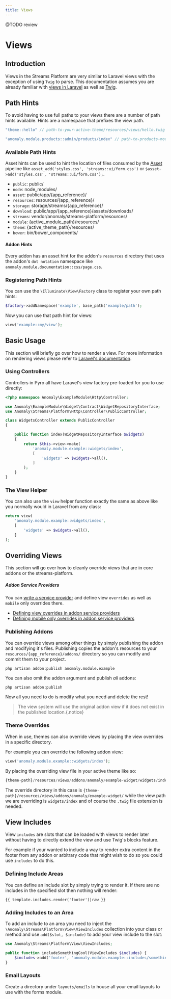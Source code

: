 ```yaml
---
title: Views
---
```


@TODO review

# Views

<div class="documentation__toc"></div>

## Introduction

Views in the Streams Platform are very similar to Laravel views with the exception of using `Twig` to parse. This documentation assumes you are already familiar with [views in Laravel](https://laravel.com/docs/views) as well as [Twig](https://twig.symfony.com/).

## Path Hints

To avoid having to use full paths to your views there are a number of path hints available. Hints are a namespace that prefixes the view path.

```php
"theme::hello" // path-to-your-active-theme/resources/views/hello.twig

"anomaly.module.products::admin/products/index" // path-to-products-module/resources/views/admin/products/index.twig
```

### Available Path Hints

Asset hints can be used to hint the location of files consumed by the [Asset](../core-concepts/asset) pipeline like `asset_add('styles.css', 'streams::ui/form.css')` or `$asset->add('styles.css', 'streams::ui/form.css');`.

- `public`: public/
- `node`: node_modules/
- `asset`: public/app/{app_reference}/
- `resources`: resources/{app_reference}/
- `storage`: storage/streams/{app_reference}/
- `download`: public/app/{app_reference}/assets/downloads/
- `streams`: vendor/anomaly/streams-platform/resources/
- `module`: {active_module_path}/resources/
- `theme`: {active_theme_path}/resources/
- `bower`: bin/bower_components/

#### Addon Hints

Every addon has an asset hint for the addon's `resources` directory that uses the addon's `dot notation` namespace like `anomaly.module.documentation::css/page.css`.

### Registering Path Hints

You can use the `\Illuminate\View\Factory` class to register your own path hints:

```php
$factory->addNamespace('example', base_path('example/path');
```

Now you can use that path hint for views:

```php
view('example::my/view');
```

## Basic Usage

This section will briefly go over how to render a view. For more information on rendering views please refer to [Laravel's documentation](https://laravel.com/docs/5.3/views).

### Using Controllers

Controllers in Pyro all have Laravel's view factory pre-loaded for you to use directly:

```php
<?php namespace Anomaly\ExampleModule\Http\Controller;

use Anomaly\ExampleModule\Widget\Contract\WidgetRepositoryInterface;
use Anomaly\Streams\Platform\Http\Controller\PublicController;

class WidgetsController extends PublicController
{

    public function index(WidgetRepositoryInterface $widgets)
    {
        return $this->view->make(
            'anomaly.module.example::widgets/index',
            [
                'widgets' => $widgets->all(),
            ]
        );
    }
}
```

### The View Helper

You can also use the `view` helper function exactly the same as above like you normally would in Laravel from any class:

```php
return view(
    'anomaly.module.example::widgets/index',
    [
        'widgets' => $widgets->all(),
    ]
);
```

## Overriding Views

This section will go over how to cleanly override views that are in core addons or the streams-platform.

##### Addon Service Providers

You can [write a service provider](../core-concepts/service-providers) and define view `overrides` as well as `mobile` only overrides there.

- [Defining view overrides in addon service providers](../core-concepts/service-providers)
- [Defining mobile only overrides in addon service providers](../core-concepts/service-providers)

### Publishing Addons

You can override views among other things by simply publishing the addon and modifying it's files. Publishing copies the addon's resources to your `resources/{app_reference}/addons/` directory so you can modify and commit them to your project.

```bash
php artisan addon:publish anomaly.module.example
```

You can also omit the addon argument and publish _all_ addons:

    php artisan addon:publish

Now all you need to do is modify what you need and delete the rest!

> The view system will use the original addon view if it does not exist in the published location.{.notice}

### Theme Overrides

When in use, themes can also override views by placing the view overrides in a specific directory.

For example you can override the following addon view:

```php
view('anomaly.module.example::widgets/index');
```

By placing the overriding view file in your active theme like so:

```php
{theme-path}/resources/views/addons/anomaly/example-widget/widgets/index.twig
```

The override directory in this case is `{theme-path}/resources/views/addons/anomaly/example-widget/` while the view path we are overriding is `widgets/index` and of course the `.twig` file extension is needed.

## View Includes

View `includes` are slots that can be loaded with views to render later without having to directly extend the view and use Twig's blocks feature.

For example if your wanted to include a way to render extra content in the footer from any addon or arbitrary code that might wish to do so you could use `includes` to do this.

### Defining Include Areas

You can define an include slot by simply trying to render it. If there are no includes in the specified slot then nothing will render:

```twig
{{ template.includes.render('footer')|raw }}
```

### Adding Includes to an Area

To add an include to an area you need to inject the `\Anomaly\Streams\Platform\View\ViewIncludes` collection into your class or method and use `add($slot, $include)` to add your view include to the slot:

```php
use Anomaly\Streams\Platform\View\ViewIncludes;

public function includeSomethingCool(ViewIncludes $includes) {
    $includes->add('footer', 'anomaly.module.example::includes/something/cool');
}
```

### Email Layouts

Create a directory under `layouts/emails` to house all your email layouts to use with the forms module.

